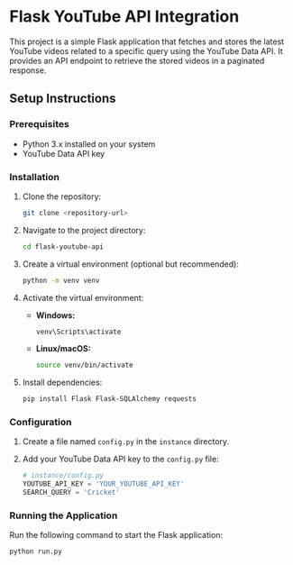 # Flask YouTube API Integration
This project is a simple Flask application that fetches and stores the latest YouTube videos related to a specific query using the YouTube Data API. It provides an API endpoint to retrieve the stored videos in a paginated response.

## Setup Instructions

### Prerequisites
- Python 3.x installed on your system
- YouTube Data API key

### Installation
1. Clone the repository:

    ```bash
    git clone <repository-url>
    ```

2. Navigate to the project directory:

    ```bash
    cd flask-youtube-api
    ```

3. Create a virtual environment (optional but recommended):

    ```bash
    python -m venv venv
    ```

4. Activate the virtual environment:

    - **Windows:**
    
        ```bash
        venv\Scripts\activate
        ```
    
    - **Linux/macOS:**
    
        ```bash
        source venv/bin/activate
        ```

5. Install dependencies:

    ```bash
    pip install Flask Flask-SQLAlchemy requests
    ```

### Configuration

1. Create a file named `config.py` in the `instance` directory.
2. Add your YouTube Data API key to the `config.py` file:

    ```python
    # instance/config.py
    YOUTUBE_API_KEY = 'YOUR_YOUTUBE_API_KEY'
    SEARCH_QUERY = 'Cricket'
    ```

### Running the Application

Run the following command to start the Flask application:

```bash
python run.py

